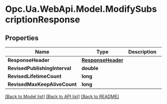 # Opc.Ua.WebApi.Model.ModifySubscriptionResponse

## Properties

Name | Type | Description | Notes
------------ | ------------- | ------------- | -------------
**ResponseHeader** | [**ResponseHeader**](ResponseHeader.md) |  | [optional] 
**RevisedPublishingInterval** | **double** |  | [optional] 
**RevisedLifetimeCount** | **long** |  | [optional] 
**RevisedMaxKeepAliveCount** | **long** |  | [optional] 

[[Back to Model list]](../README.md#documentation-for-models) [[Back to API list]](../README.md#documentation-for-api-endpoints) [[Back to README]](../README.md)

